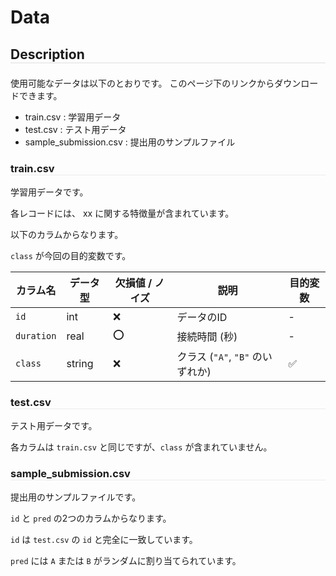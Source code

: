 <!-- 記述例 -->

<style>
    h2 {
        border-bottom: 2px solid #eaecef;
        margin-bottom: 1em;
    }

    h3 {
        border-bottom: 1px solid #eaecef;
        margin-bottom: 1em;
    }
</style>

# Data

## Description

使用可能なデータは以下のとおりです。
このページ下のリンクからダウンロードできます。


- train.csv : 学習用データ
- test.csv : テスト用データ
- sample_submission.csv : 提出用のサンプルファイル

### train.csv

学習用データです。

各レコードには、 xx に関する特徴量が含まれています。

以下のカラムからなります。

`class` が今回の目的変数です。

| カラム名 | データ型 | 欠損値 / ノイズ | 説明 | 目的変数 |
| --- | --- | --- | --- | --- |
| `id` | int | ❌ | データのID | - |
| `duration` | real | ⭕️ |  接続時間 (秒) | - ||
| `class` | string | ❌ | クラス (`"A"`, `"B"` のいずれか) | ✅ |


### test.csv

テスト用データです。

各カラムは `train.csv` と同じですが、`class` が含まれていません。

### sample_submission.csv

提出用のサンプルファイルです。

`id` と `pred` の2つのカラムからなります。

`id` は `test.csv` の `id` と完全に一致しています。

`pred` には `A` または `B` がランダムに割り当てられています。